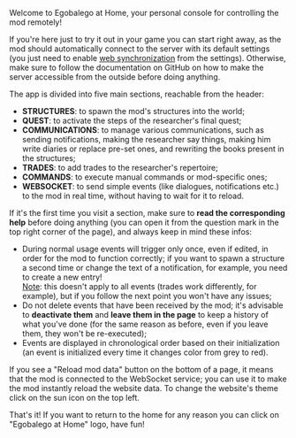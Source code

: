 Welcome to Egobalego at Home, your personal console for controlling the mod remotely!

If you're here just to try it out in your game you can start right away, as the mod should automatically connect to the server with its default settings (you just need to enable <u>web synchronization</u> from the settings). Otherwise, make sure to follow the documentation on GitHub on how to make the server accessible from the outside before doing anything.

The app is divided into five main sections, reachable from the header:

*   **STRUCTURES**: to spawn the mod's structures into the world;
*   **QUEST**: to activate the steps of the researcher's final quest;
*   **COMMUNICATIONS**: to manage various communications, such as sending notifications, making the researcher say things, making him write diaries or replace pre-set ones, and rewriting the books present in the structures;
*   **TRADES**: to add trades to the researcher's repertoire;
*   **COMMANDS**: to execute manual commands or mod-specific ones;
*   **WEBSOCKET**: to send simple events (like dialogues, notifications etc.) to the mod in real time, without having to wait for it to reload.

If it's the first time you visit a section, make sure to **read the corresponding help** before doing anything (you can open it from the question mark in the top right corner of the page), and always keep in mind these infos:

*   During normal usage events will trigger only once, even if edited, in order for the mod to function correctly; if you want to spawn a structure a second time or change the text of a notification, for example, you need to create a new entry!  
    <u>Note</u>: this doesn't apply to all events (trades work differently, for example), but if you follow the next point you won't have any issues;
*   Do not delete events that have been received by the mod; it's advisable to **deactivate them** and **leave them in the page** to keep a history of what you've done (for the same reason as before, even if you leave them, they won't be re-executed);
*   Events are displayed in chronological order based on their initialization (an event is initialized every time it changes color from grey to red).

If you see a "Reload mod data" button on the bottom of a page, it means that the mod is connected to the WebSocket service; you can use it to make the mod instantly reload the website data. To change the website's theme click on the sun icon on the top left.

That's it! If you want to return to the home for any reason you can click on "Egobalego at Home" logo, have fun!
